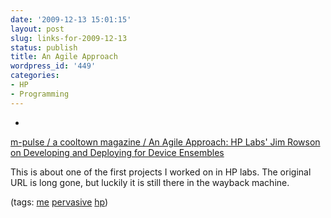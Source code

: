 ```yaml
---
date: '2009-12-13 15:01:15'
layout: post
slug: links-for-2009-12-13
status: publish
title: An Agile Approach
wordpress_id: '449'
categories:
- HP
- Programming
---
```


  * 
                

[m-pulse / a cooltown magazine / An Agile Approach: HP Labs' Jim Rowson on Developing and Deploying for Device Ensembles](http://web.archive.org/web/20040225133139/http://cooltown.hp.com/mpulse/1202-thinker.asp)


                

This is about one of the first projects I worked on in HP labs.  The original URL is long gone, but luckily it is still there in the wayback machine.


                

(tags: [me](http://delicious.com/eob/me) [pervasive](http://delicious.com/eob/pervasive) [hp](http://delicious.com/eob/hp))


            
